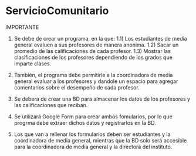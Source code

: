 # ServicioComunitario

IMPORTANTE

1) Se debe de crear un programa, en la que:
    1.1) Los estudiantes de media general evaluen a sus profesores de manera anonima.
    1.2) Sacar un promedio de las calificaciones de cada profesor.
    1.3) Mostrar las clasificaciones de los profesores dependiendo de los grados que imparte clases.

2) También, el programa debe permitirle a la coordinadora de media general evaluar a los profesores y dandole un espacio para agregar comentarios sobre el desempeño de cada profesor.

3) Se debera de crear una BD para almacenar los datos de los profesores y las calificaciones que reciban.

4) Se utilizará Google Form para crear ambos fomularios, por lo que progrma debe extraer dichos datos y registrarlos en la BD.

5) Los que van a rellenar los formularios deben ser estudiantes y la coordinadora de media general, mientras que la BD solo será accesible para la coordinadora de media general y la directora del instituto.